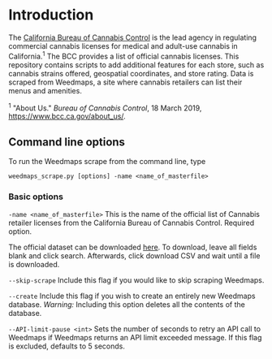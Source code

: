# Introduction

The [California Bureau of Cannabis Control](https://www.bcc.ca.gov/) is the lead agency in regulating commercial cannabis licenses for medical and adult-use cannabis in California.<sup>1</sup> The BCC provides a list of official cannabis licenses. This repository contains scripts to add additional features for each store, such as cannabis strains offered, geospatial coordinates, and store rating. Data is scraped from Weedmaps, a site where cannabis retailers can list their menus and amenities.

<sup>1</sup> "About Us." *Bureau of Cannabis Control*, 18 March 2019, https://www.bcc.ca.gov/about_us/.

## Command line options

To run the Weedmaps scrape from the command line, type

```
weedmaps_scrape.py [options] -name <name_of_masterfile>
```

### Basic options

`-name <name_of_masterfile>` This is the name of the official list of Cannabis retailer licenses from the California Bureau of Cannabis Control. Required option.

 The official dataset can be downloaded [here](https://aca5.accela.com/bcc/customization/bcc/cap/licenseSearch.aspx). To download, leave all fields blank and click search. Afterwards, click download CSV and wait until a file is downloaded.

`--skip-scrape` Include this flag if you would like to skip scraping Weedmaps.

`--create` Include this flag if you wish to create an entirely new Weedmaps database. 
*Warning:* Including this option deletes all the contents of the database.

`--API-limit-pause <int>`  Sets the number of seconds to retry an API call to Weedmaps if Weedmaps returns an API limit exceeded message. If this flag is excluded, defaults to 5 seconds.




